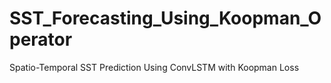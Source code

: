 # SST_Forecasting_Using_Koopman_Operator
Spatio-Temporal SST Prediction Using ConvLSTM with Koopman Loss
